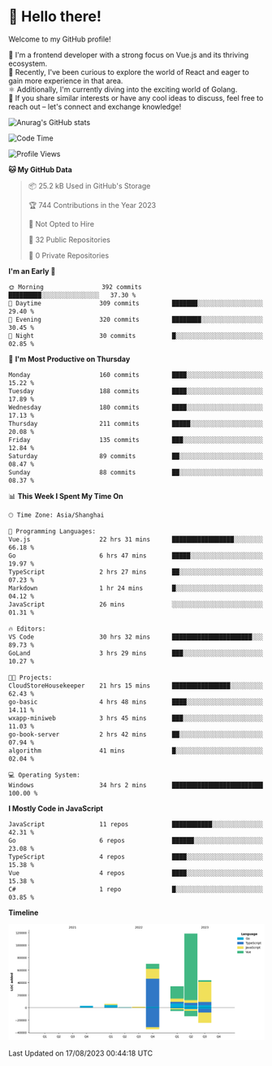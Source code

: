 # 👋 Hello there!

Welcome to my GitHub profile!

🤑 I'm a frontend developer with a strong focus on Vue.js and its thriving ecosystem.    
🌱 Recently, I've been curious to explore the world of React and eager to gain more experience in that area.   
⚛️ Additionally, I'm currently diving into the exciting world of Golang.   
🚀 If you share similar interests or have any cool ideas to discuss, feel free to reach out – let's connect and exchange knowledge!    

![Anurag's GitHub stats](https://github-readme-stats.vercel.app/api?username=huangyul&show_icons=true&&title_color=fff&icon_color=79ff97&text_color=9f9f9f&bg_color=151515&count_private=true)

<!--START_SECTION:waka-->
![Code Time](http://img.shields.io/badge/Code%20Time-340%20hrs%2021%20mins-blue)

![Profile Views](http://img.shields.io/badge/Profile%20Views-72-blue)

**🐱 My GitHub Data** 

> 📦 25.2 kB Used in GitHub's Storage 
 > 
> 🏆 744 Contributions in the Year 2023
 > 
> 🚫 Not Opted to Hire
 > 
> 📜 32 Public Repositories 
 > 
> 🔑 0 Private Repositories 
 > 
**I'm an Early 🐤** 

```text
🌞 Morning                392 commits         █████████░░░░░░░░░░░░░░░░   37.30 % 
🌆 Daytime                309 commits         ███████░░░░░░░░░░░░░░░░░░   29.40 % 
🌃 Evening                320 commits         ████████░░░░░░░░░░░░░░░░░   30.45 % 
🌙 Night                  30 commits          █░░░░░░░░░░░░░░░░░░░░░░░░   02.85 % 
```
📅 **I'm Most Productive on Thursday** 

```text
Monday                   160 commits         ████░░░░░░░░░░░░░░░░░░░░░   15.22 % 
Tuesday                  188 commits         ████░░░░░░░░░░░░░░░░░░░░░   17.89 % 
Wednesday                180 commits         ████░░░░░░░░░░░░░░░░░░░░░   17.13 % 
Thursday                 211 commits         █████░░░░░░░░░░░░░░░░░░░░   20.08 % 
Friday                   135 commits         ███░░░░░░░░░░░░░░░░░░░░░░   12.84 % 
Saturday                 89 commits          ██░░░░░░░░░░░░░░░░░░░░░░░   08.47 % 
Sunday                   88 commits          ██░░░░░░░░░░░░░░░░░░░░░░░   08.37 % 
```


📊 **This Week I Spent My Time On** 

```text
🕑︎ Time Zone: Asia/Shanghai

💬 Programming Languages: 
Vue.js                   22 hrs 31 mins      █████████████████░░░░░░░░   66.18 % 
Go                       6 hrs 47 mins       █████░░░░░░░░░░░░░░░░░░░░   19.97 % 
TypeScript               2 hrs 27 mins       ██░░░░░░░░░░░░░░░░░░░░░░░   07.23 % 
Markdown                 1 hr 24 mins        █░░░░░░░░░░░░░░░░░░░░░░░░   04.12 % 
JavaScript               26 mins             ░░░░░░░░░░░░░░░░░░░░░░░░░   01.31 % 

🔥 Editors: 
VS Code                  30 hrs 32 mins      ██████████████████████░░░   89.73 % 
GoLand                   3 hrs 29 mins       ███░░░░░░░░░░░░░░░░░░░░░░   10.27 % 

🐱‍💻 Projects: 
CloudStoreHousekeeper    21 hrs 15 mins      ████████████████░░░░░░░░░   62.43 % 
go-basic                 4 hrs 48 mins       ████░░░░░░░░░░░░░░░░░░░░░   14.11 % 
wxapp-miniweb            3 hrs 45 mins       ███░░░░░░░░░░░░░░░░░░░░░░   11.03 % 
go-book-server           2 hrs 42 mins       ██░░░░░░░░░░░░░░░░░░░░░░░   07.94 % 
algorithm                41 mins             █░░░░░░░░░░░░░░░░░░░░░░░░   02.04 % 

💻 Operating System: 
Windows                  34 hrs 2 mins       █████████████████████████   100.00 % 
```

**I Mostly Code in JavaScript** 

```text
JavaScript               11 repos            ███████████░░░░░░░░░░░░░░   42.31 % 
Go                       6 repos             ██████░░░░░░░░░░░░░░░░░░░   23.08 % 
TypeScript               4 repos             ████░░░░░░░░░░░░░░░░░░░░░   15.38 % 
Vue                      4 repos             ████░░░░░░░░░░░░░░░░░░░░░   15.38 % 
C#                       1 repo              █░░░░░░░░░░░░░░░░░░░░░░░░   03.85 % 
```



**Timeline**

![Lines of Code chart](https://raw.githubusercontent.com/huangyul/huangyul/main/assets/bar_graph.png)


 Last Updated on 17/08/2023 00:44:18 UTC
<!--END_SECTION:waka-->
